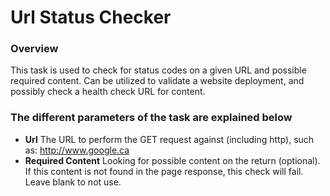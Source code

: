 # Url Status Checker

### Overview
This task is used to check for status codes on a given URL and possible required content. Can be utilized to validate a website deployment, and possibly check a health check URL for content.

### The different parameters of the task are explained below
* **Url** The URL to perform the GET request against (including http), such as: http://www.google.ca
* **Required Content** Looking for possible content on the return (optional). If this content is not found in the page response, this check will fail. Leave blank to not use.
